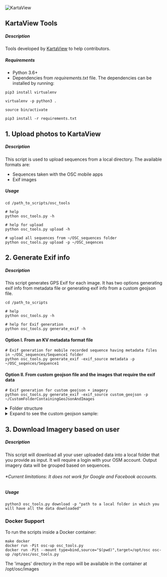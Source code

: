 ![KartaView](https://github.com/kartaview/upload-scripts/blob/master/logo-KartaView-light.png)

## KartaView Tools

##### Description
Tools developed by [KartaView](https://kartaview.org/) to help contributors.

##### Requirements
* Python 3.6+
* Dependencies from _requirements.txt_ file.
The dependencies can be installed by running:
```
pip3 install virtualenv

virtualenv -p python3 .

source bin/activate

pip3 install -r requirements.txt
```

## 1. Upload photos to KartaView

##### Description
This script is used to upload sequences from a local directory. The available formats are:
* Sequences taken with the OSC mobile apps
* Exif images
 
##### Usage
```
cd /path_to_scripts/osc_tools

# help
python osc_tools.py -h

# help for upload
python osc_tools.py upload -h

# upload all sequences from ~/OSC_sequences folder
python osc_tools.py upload -p ~/OSC_seqences

```

## 2. Generate Exif info 

##### Description
This script generates GPS Exif for each image. It has two options generating exif info from metadata file or generating exif info from a custom geojson file. 

```
cd /path_to_scripts

# help
python osc_tools.py -h

# help for Exif generation
python osc_tools.py generate_exif -h
```

#### Option I. From an KV metadata format file
```
# Exif generation for mobile recorded sequence having metadata files in ~/OSC_sequences/Sequence1 folder
python osc_tools.py generate_exif -exif_source metadata -p ~/OSC_seqences/Sequence1

```

#### Option II. From custom geojson file and the images that require the exif data

```
# Exif generation for custom geojson + imagery 
python osc_tools.py generate_exif -exif_source custom_geojson -p ~/CustomFolderContainingGeoJsonAndImages

```
<details>
 <summary>Folder structure</summary> 
   ~/CustomFolderContainingGeoJsonAndImages <br/> 
   ~/CustomFolderContainingGeoJsonAndImages/a_file.geojson    <br/> 
   ~/CustomFolderContainingGeoJsonAndImages/folder_with_images <br/> 
   ~/CustomFolderContainingGeoJsonAndImages/folder_with_images/image1.jpg
   ~/CustomFolderContainingGeoJsonAndImages/folder_with_images/image2.jpg
   ~/CustomFolderContainingGeoJsonAndImages/folder_with_images/image3.jpg
</details>


<details>
  <summary>Expand to see the custom geojson sample:</summary>
 
 ```javascript
      
 {
         "type":"FeatureCollection",
         "features":[
            {
               "type":"Feature",
               "properties":{
                  "order":1.0,
                  "path":"folder_with_images/image1.jpg",
                  "direction":236.0,
                  "Lat":1.910309,
                  "Lon":1.503069,
                  "Timestamp":"2020-01-20T08:00:01Z"
               },
               "geometry":{ 
                  "type":"Point",
                  "coordinates":[ 1.503069408072847, 1.910308570011793 ]
               }
            },
            {
               "type":"Feature",
               "properties":{
                  "order":2.0,
                  "path":"folder_with_images/image2.jpg",
                  "direction":236.0,
                  "Lat":1.910199,
                  "Lon":1.502908,
                  "Timestamp":"2020-01-20T08:01:21Z"
               },
               "geometry":{
                  "type":"Point",
                  "coordinates":[ 1.502907515952158, 1.910198963742701 ]
               }
            },
            {
               "type":"Feature",
               "properties":{
                  "order":3.0,
                  "path":"folder_with_images/image3.jpg",
                  "direction":236.0,
                  "Lat":1.910096,
                  "Lon":1.502764,
                  "Timestamp":"2020-01-20T08:12:10Z"
               },
               "geometry":{
                  "type":"Point",
                  "coordinates":[ 1.50276400212099, 1.910095961756973 ]
               }
            }
         ]
      
 }


   ```
  
</details>


## 3. Download Imagery based on user  
##### Description 
This script will download all your user uploaded data into a local folder that you provide as input. 
It will require a login with your OSM account. 
Output imagery data will be grouped based on sequences.   
###### *Current limitations: It does not work for Google and Facebook accounts.
##### Usage
```
python3 osc_tools.py download -p "path to a local folder in which you will have all the data downloaded"
```

### Docker Support
To run the scripts inside a Docker container:
```
make docker
docker run -Pit osc-up osc_tools.py
docker run -Pit --mount type=bind,source="$(pwd)",target=/opt/osc osc-up /opt/osc/osc_tools.py
```
The 'images' directory in the repo will be available in the container at /opt/osc/images
